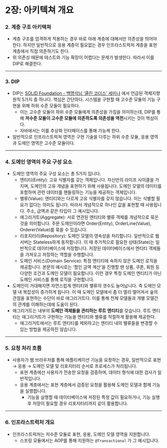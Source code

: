 # 2장: 아키텍쳐 개요

### 2. 계층 구조 아키텍쳐

- 계층 구조를 엄격하게 적용하는 경우 바로 아래 계층에 대해서만 의존성을 띄어야 한다. 하지만 일반적으로 응용 계층이 필요없는 경우 인프라스트럭처 계층을 표현 계층에서 직접 의존하기도 한다.
- 위 의존성 때문에 테스트와 기능 확장이 어렵다는 문제가 발생한다. 따라서 이를 DIP로 해결한다.

---

### 3. DIP

- DIP는 [SOLID Foundation - 백명석님 ‘클린 코더스’ 세미나](https://www.notion.so/SOLID-Foundation-231393c388c84d3d9d236b99d601fbbb) 에서 언급된 객체지향 원칙 5가지 중 하나다. 핵심은 간단하다. 시스템을 구현할 때  고수준 모듈의 기능 구현을 위해 하위 수준 모듈이 필요하다.
    - 이는 고수준 모듈이 하위 수준 모듈에게 의존성을 가짐을 의미하는데, DIP를 통해 **저수준 모듈이 고수준 모듈에 의존하도록 의존성을 역전**시키는 것이 핵심이다.
    - 자바에서는 이를 추상화 인터페이스를 통해 가능케 한다.
- 일반적으로 인프라스트럭쳐 영역은 구현 기술을 다루는 하위 수준 모듈, 응용 영역과 도메인 영역은 고수준 모듈이다.

---

### 4. 도메인 영역의 주요 구성 요소

- 도메인 영역의 주요 구성 요소는 총 5가지 입니다.
    - 엔티티(Entity): 고유 식별자를 갖는 객체입니다. 자신만의 라이프 사이클을 가지며, 도메인의 고유 개념을 표현하기 위해 사용됩니다. 도메인 모델의 데이터를 포함하며 관련 데이터를 핸들링하는 기능을 제공하는 객체입니다.
    - 밸류(Value): 엔티티와는 다르게 고유 식별자를 갖지 않습니다. 이는 식별할 필요가 없다는 의미도 됩니다. 따라서 개념적으로 하나인 값을 표현할 때 사용됩니다. 주소, 금액과 같은 타입이 그 예시입니다.
    - 애그리거트(Aggregate): 서로 연관된 엔티티와 밸류 객체를 개념적으로 묶은 것을 의미합니다. 주문 도메인이라면 Order(Entity), OrderLine(Value), Orderer(Value)를 묶을 수 있습니다.
    - 리포지터리(Repository): 도메인 모델의 영속성을 처리합니다. 일반적으로 웹 서버는 Stateless하게 동작합니다. 이 때 추가적으로 필요한 상태(State)는 일반적으로 데이터베이스에 저장합니다. 저장된 데이터베이스에서 엔티티 객체들을 가져오고 저장하는 역할을 수행합니다.
    - 도메인 서비스(Domain Service): 특정 엔티티에 속하지 않은 도메인 로직을 제공합니다. 본문의 예시로는 ‘할인 금액 계산’을 진행할 땐 상품, 쿠폰, 회원 등 다양한 조건과 도메인 모델이 필요합니다. 이런 경우 특정 도메인 엔티티가 아닌 도메인 서비스를 통해 로직을 구현합니다.
- 도메인이 거대해지면 자연스럽게 엔티티와 밸류의 갯수도 늘어납니다. 즉 도메인 모델 내 복잡성이 증가하게 됩니다. 이 때 도메인 모델에서 좀 더 멀리 떨어져서 숲의 관점을 표현하는 수단이 바로 애그리거트다. 이를 통해 전체 모델들과 개별 모델간의 관계를 이해하는데에 도움이 된다.
- 애그리거트는 내부의 **도메인 객체들을 관리하는 루트 엔티티**를 갖습니다. 루트 엔티티는 애그리거트가 구현하는 기능을 엔티티와 밸류를 적절하게 활용해 제공한다.
    - 애그리거트에서는 루트 엔티티를 제외하고는 엔티티 내의 밸류들을 변경할 수 있는 방법을 제공하진 않습니다.

---

### 5. 요청 처리 흐름

- 사용자가 웹 브라우저를 통해 애플리케이션 기능을 요청하는 경우, 일반적으로 표현 → 응용 → 도메인 모델 및 리포지터리 순서로 프로세스가 처리됩니다.
    - 표현 계층에선 사용자가 전송한 요청을 검증하며, 데이터 형식에 대한 검사가 일반적입니다.
    - 응용 계층에서는 표현 계층에서 검증된 요청을 활용해 도메인 모델과 함께 기능을 실행합니다.
        - 기능을 실행할 때 데이터베이스에 저장된 특정 값이 필요하거나, 기능 실행 후 저장이 필요할 경우 리포지터리까지 같이 활용합니다.

---

### 6. 인프라스트럭처 개요

- 인프라스트럭처는 저수준 모듈로 표현, 응용, 도메인 모델 영역을 지원합니다.
    - 스프링 모듈에서는 AOP를 통해 지원하는 `@Transactional` 가 그 예시입니다.